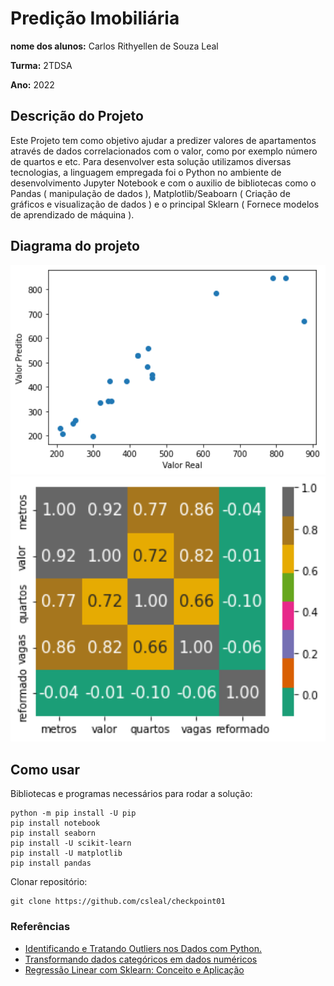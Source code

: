 # Predição Imobiliária

**nome dos alunos:** Carlos Rithyellen de Souza Leal

**Turma:** 2TDSA

**Ano:** 2022

## Descrição do Projeto

Este Projeto tem como objetivo ajudar a predizer valores de apartamentos através de dados correlacionados com o valor, como por exemplo número de quartos e etc.
Para desenvolver esta solução utilizamos diversas tecnologias, a linguagem empregada foi o Python no ambiente de desenvolvimento Jupyter Notebook e com o auxilio de bibliotecas como o Pandas ( manipulação de dados ), Matplotlib/Seaboarn ( Criação de gráficos e visualização de dados ) e o principal Sklearn ( Fornece modelos de aprendizado de máquina ).

## Diagrama do projeto

<img src="/img01.png" width="550">

<img src="/img02.png" width="550">

## Como usar 

Bibliotecas e programas necessários para rodar a solução:

    python -m pip install -U pip
    pip install notebook
    pip install seaborn
    pip install -U scikit-learn
    pip install -U matplotlib
    pip install pandas

Clonar repositório:

    git clone https://github.com/csleal/checkpoint01
    


### Referências 
* [Identificando e Tratando Outliers nos Dados com Python.](https://minerandodados.com.br/tratando-outliers-python/)
* [Transformando dados categóricos em dados numéricos](https://medium.com/data-hackers/engenharia-de-features-transformando-dados-categ%C3%B3ricos-em-dados-num%C3%A9ricos-e5d3991df715)
* [Regressão Linear com Sklearn: Conceito e Aplicação](https://medium.com/@lamartine_sl/regress%C3%A3o-linear-com-sklearn-modelo-de-previs%C3%A3o-de-custos-com-plano-de-sa%C3%BAde-5e963e590f4c)
